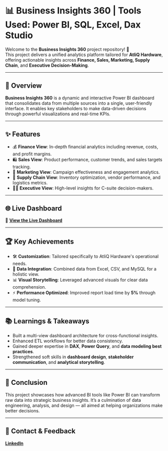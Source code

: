 # 📊 Business Insights 360 | Tools Used: Power BI, SQL, Excel, Dax Studio

Welcome to the **Business Insights 360** project repository! 🚀  
This project delivers a unified analytics platform tailored for **AtliQ Hardware**, offering actionable insights across **Finance, Sales, Marketing, Supply Chain**, and **Executive Decision-Making**.

---

## 🧭 Overview

**Business Insights 360** is a dynamic and interactive Power BI dashboard that consolidates data from multiple sources into a single, user-friendly interface. It enables key stakeholders to make data-driven decisions through powerful visualizations and real-time KPIs.

---

## ✨ Features

- 💰 **Finance View**: In-depth financial analytics including revenue, costs, and profit margins.
- 🛍️ **Sales View**: Product performance, customer trends, and sales targets tracking.
- 📣 **Marketing View**: Campaign effectiveness and engagement analytics.
- 🚚 **Supply Chain View**: Inventory optimization, vendor performance, and logistics metrics.
- 🧑‍💼 **Executive View**: High-level insights for C-suite decision-makers.

---

## 🌐 Live Dashboard

🔗 **[View the Live Dashboard](https://app.powerbi.com/view?r=eyJrIjoiNzQzZjI0OTMtYWQxNS00ZTgzLWFiYTYtMzgxZmFhYTdlZjZhIiwidCI6ImM2ZTU0OWIzLTVmNDUtNDAzMi1hYWU5LWQ0MjQ0ZGM1YjJjNCJ9)**  

---

## 🏆 Key Achievements

- 🛠️ **Customization**: Tailored specifically to AtliQ Hardware's operational needs.
- 🔗 **Data Integration**: Combined data from Excel, CSV, and MySQL for a holistic view.
- 📊 **Visual Storytelling**: Leveraged advanced visuals for clear data comprehension.
- ⚡ **Performance Optimized**: Improved report load time by **5%** through model tuning.

---

## 📚 Learnings & Takeaways

- Built a multi-view dashboard architecture for cross-functional insights.
- Enhanced ETL workflows for better data consistency.
- Gained deeper expertise in **DAX**, **Power Query**, and **data modeling best practices**.
- Strengthened soft skills in **dashboard design**, **stakeholder communication**, and **analytical storytelling**.

---

## 📌 Conclusion

This project showcases how advanced BI tools like Power BI can transform raw data into strategic business insights. It’s a culmination of data engineering, analysis, and design — all aimed at helping organizations make better decisions.

---

## 📩 Contact & Feedback  
**[LinkedIn](https://www.linkedin.com/in/yogeshkurane/)**  
